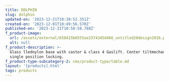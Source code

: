 ```yaml
---
title: DOLPHIN
slug: dolphin
updated-on: '2023-12-21T10:38:52.351Z'
created-on: '2023-12-01T10:49:56.570Z'
published-on: '2023-12-21T10:58:58.788Z'
f_product-image:
  url: /assets/external/658415b6555ae2374345d466_untitled20design2016.png
  alt: null
f_product-description: >-
  Glass llednylon base with castor & class 4 Gaslift. Center tiltmechanism with
  single position locking.
f_product-type-subcategory-2: cms/product-type/table.md
layout: '[products].html'
tags: products
---
```



